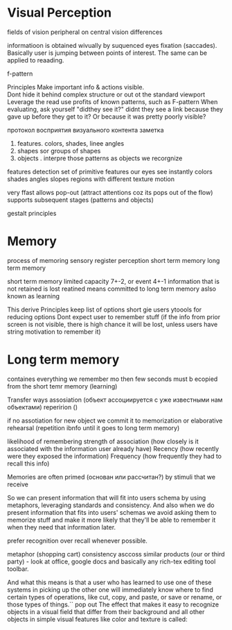 # Visual Perception


fields of vision 
peripheral on central vision differences

informatioon is obtained wivually by suquenced eyes fixation (saccades). Basically user is jumping between points of interest. The same can be applied to reaading.

f-pattern

Principles
Make important info & actions visible.	
	Dont hide it behind complex structure or out ot the standard viewport
Leverage the read
	use profits of known patterns, such as F-pattern
When evaluating, ask yourself "didthey see it?"
	didnt they see a link because they gave up before they get to it? Or because it was pretty poorly visible?

протокол восприятия визуального контента заметка
1. features. colors, shades, linee angles
2. shapes sor groups of shapes
3. objects . interpre those patterns as objects we recorgnize

features detection
set of primitive features our eyes see instantly
	colors
	shades
	angles
	slopes
	regions with different texture
	motion

very ffast
allows pop-out (attract attentions coz its pops out of the flow)
supports subsequent stages (patterns and objects)

gestalt principles

# Memory
 process of memoring
 sensory register
 perception
 short term memory
 long term memory

short term memory
limited capacity  7+-2, or event 4+-1
information that is not retained is lost
reatined means committed to long term memory
aslso known as learning

This derive
Principles
keep list of options short
gie users ytoools for reducing options
Dont expect user to remember stuff (if the info from prior screen is not visible, there is high chance it will be lost, unless users have string motivation to remember it)


# Long term memory
containes everything we remember mo then few seconds
must b ecopied from the short temr memory (learning)

Transfer ways
	assosiation (объект ассоциируется  с уже известными нам объектами)
	reperirion ()

if no assotiation for new object we commit it to memorization or elaborative rehearsal (repetition ibnfo until it goes to long term memory)

likelihood of remembering
	strength of association (how closely is it associated with the information user already have)
	Recency (how recently were they exposed the information)
	Frequency (how frequently they had to recall this info)

Memories are often primed (основан или рассчитан?) by stimuli that we receive

So we can present information that will fit into users schema by using metaphors, leveraging standards and consistency. And also when we do present information that fits into users' schemas we avoid asking them to memorize stuff and make it more likely that they'll be able to remember it when they need that information later.

prefer recognition over recall whenever possible.

metaphor (shopping cart)
consistency asccoss similar products (our or third party) - look at office, google docs and basically any rich-tex editing tool toolbar.

And what this means is that a user who has learned to use one of these systems in picking up the other one will immediately know where to find certain types of operations, like cut, copy, and paste, or save or rename, or those types of things.``
pop out The effect that makes it easy to recognize objects in a visual field that differ from their background and all other objects in simple visual features like color and texture is called: